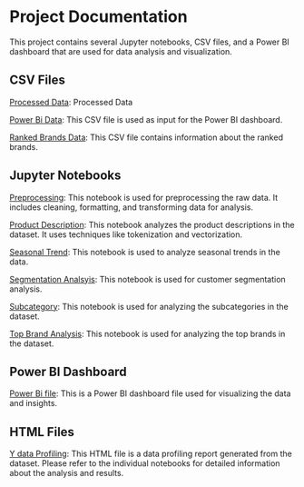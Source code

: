 # Project Documentation
This project contains several Jupyter notebooks, CSV files, and a Power BI dashboard that are used for data analysis and visualization.

## CSV Files

[Processed Data](data.csv): Processed Data

[Power Bi Data](data_powerbi.csv): This CSV file is used as input for the Power BI dashboard.

[Ranked Brands Data](ranked_brands.csv): This CSV file contains information about the ranked brands.

## Jupyter Notebooks
[Preprocessing](preprocessing.ipynb): This notebook is used for preprocessing the raw data. It includes cleaning, formatting, and transforming data for analysis.

[Product Description](product_description.ipynb): This notebook analyzes the product descriptions in the dataset. It uses techniques like tokenization and vectorization.

[Seasonal Trend](seasonal_trend_analysis.ipynb): This notebook is used to analyze seasonal trends in the data.

[Segmentation Analsyis](segmentation_analysis.ipynb): This notebook is used for customer segmentation analysis.

[Subcategory](subcategory.ipynb): This notebook is used for analyzing the subcategories in the dataset.

[Top Brand Analysis](top_brand_analysis.ipynb): This notebook is used for analyzing the top brands in the dataset.


## Power BI Dashboard
[Power Bi file](PowerBi/market_pulse.pbix): This is a Power BI dashboard file used for visualizing the data and insights.

## HTML Files
[Y data Profiling](data_profile_report.html): This HTML file is a data profiling report generated from the dataset.
Please refer to the individual notebooks for detailed information about the analysis and results.